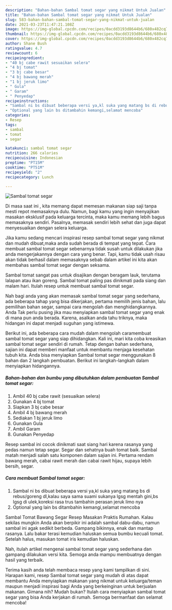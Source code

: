 ```yaml
---
description: "Bahan-bahan Sambal tomat segar yang nikmat Untuk Jualan"
title: "Bahan-bahan Sambal tomat segar yang nikmat Untuk Jualan"
slug: 583-bahan-bahan-sambal-tomat-segar-yang-nikmat-untuk-jualan
date: 2021-03-23T11:47:21.108Z
image: https://img-global.cpcdn.com/recipes/0acdd3193d8644b6/680x482cq70/sambal-tomat-segar-foto-resep-utama.jpg
thumbnail: https://img-global.cpcdn.com/recipes/0acdd3193d8644b6/680x482cq70/sambal-tomat-segar-foto-resep-utama.jpg
cover: https://img-global.cpcdn.com/recipes/0acdd3193d8644b6/680x482cq70/sambal-tomat-segar-foto-resep-utama.jpg
author: Shane Bush
ratingvalue: 4.7
reviewcount: 6
recipeingredient:
- "40 bj cabe rawit sesuaikan selera"
- "4 bj tomat"
- "3 bj cabe besar"
- "4 bj bawang merah"
- "1 bj jeruk limo"
- " Gula"
- " Garam"
- " Penyedap"
recipeinstructions:
- "Sambal ni bs dibuat beberapa versi ya,kl suka yang matang bs di rebus/goreng dl,kalau saya sama suami sukanya lgsg mentah gini,bs lgsg di ulek,koreksi rasa trus tambahin perasan jeruk limo nya"
- "Optional yang lain bs ditambahin kemangi,selamat mencoba"
categories:
- Resep
tags:
- sambal
- tomat
- segar

katakunci: sambal tomat segar 
nutrition: 266 calories
recipecuisine: Indonesian
preptime: "PT15M"
cooktime: "PT51M"
recipeyield: "2"
recipecategory: Lunch

---
```



![Sambal tomat segar](https://img-global.cpcdn.com/recipes/0acdd3193d8644b6/680x482cq70/sambal-tomat-segar-foto-resep-utama.jpg)

Di masa  saat ini , kita memang dapat memesan makanan siap saji tanpa mesti repot memasaknya dulu. Namun, bagi kamu yang ingin menyajikan masakan eksklusif pada keluarga tercinta, maka kamu memang lebih bagus memasaknya sendiri. Pasalnya, memasak sendiri lebih sehat dan juga dapat menyesuaikan dengan selera keluarga.

Jika kamu sedang mencari inspirasi resep sambal tomat segar yang nikmat dan mudah dibuat,maka anda sudah berada di tempat yang tepat. Cara membuat sambal tomat segar  sebenarnya tidak susah untuk dilakukan jika anda mengerjakannya dengan cara yang benar. Tapi, kamu tidak usah risau akan tidak berhasil dalam memasaknya 
sebab dalam artikel ini kita akan membahas sambal tomat segar dengan seksama.  

Sambal tomat sangat pas untuk disajikan dengan beragam lauk, terutama lalapan atau ikan goreng. Sambal tomat paling pas dinikmati pada siang dan malam hari. Itulah resep untuk membuat sambal tomat segar.

Nah bagi anda yang akan memasak sambal tomat segar yang sederhana, ada beberapa tahap yang bisa dikerjakan, pertama memilih jenis bahan, lalu pemilihan bahan segar, sampai cara mengolah dan menghidangkannya. Anda Tak perlu pusing jika mau menyiapkan sambal tomat segar yang enak di mana pun anda berada. Karena, asalkan anda  tahu triknya, maka hidangan ini dapat menjadi suguhan yang istimewa.

Berikut ini, ada beberapa cara mudah dalam mengolah caramembuat sambal tomat segar yang siap dihidangkan. Kali ini, mari kita coba kreasikan sambal tomat segar sendiri di rumah. Tetap dengan bahan sederhana, sajian ini dapat memberi manfaat untuk membantu menjaga kesehatan tubuh kita. Anda bisa menyiapkan Sambal tomat segar menggunakan 8 bahan dan 2 langkah pembuatan. Berikut ini langkah-langkah dalam menyiapkan hidangannya.

<!--inarticleads1-->

##### Bahan-bahan dan bumbu yang dibutuhkan dalam pembuatan Sambal tomat segar:

1. Ambil 40 bj cabe rawit (sesuaikan selera)
1. Gunakan 4 bj tomat
1. Siapkan 3 bj cabe besar
1. Ambil 4 bj bawang merah
1. Sediakan 1 bj jeruk limo
1. Gunakan  Gula
1. Ambil  Garam
1. Gunakan  Penyedap


Resep sambal ini cocok dinikmati saat siang hari karena rasanya yang pedas namun tetap segar. Segar dan sehatnya buah tomat baik. Sambal matah menjadi salah satu komponen dalam sajian ini. Pertama rendam bawang merah, cabai rawit merah dan cabai rawit hijau, supaya lebih bersih, segar. 

<!--inarticleads2-->

##### Cara membuat Sambal tomat segar:

1. Sambal ni bs dibuat beberapa versi ya,kl suka yang matang bs di rebus/goreng dl,kalau saya sama suami sukanya lgsg mentah gini,bs lgsg di ulek,koreksi rasa trus tambahin perasan jeruk limo nya
1. Optional yang lain bs ditambahin kemangi,selamat mencoba


Sambal Tomat Bawang Segar Resep Masakan Praktis Rumahan. Kalau sekilas mungkin Anda akan berpikir ini adalah sambal dabu-dabu, namun sambal ini agak sedikit berbeda. Gampang bikinnya, enak dan mantap rasanya. Lalu bakar terasi kemudian haluskan semua bumbu kecuali tomat. Setelah halus, masukan tomat iris kemudian haluskan. 

Nah, itulah artikel mengenai  sambal tomat segar  yang sederhana dan gampang dilakukan versi kita. Semoga anda mampu membuatnya dengan hasil yang terbaik. 

Terima kasih anda telah membaca resep yang kami tampilkan di sini. Harapan kami, resep  Sambal tomat segar yang mudah di atas dapat membantu Anda menyiapkan makanan yang nikmat untuk keluarga/teman maupun menjadi inspirasi bagi Anda yang berkeinginan untuk berjualan makanan. Gimana nih? Mudah bukan? Itulah cara menyiapkan sambal tomat segar yang bisa Anda kerjakan di rumah. Semoga bermanfaat dan selamat mencoba!

